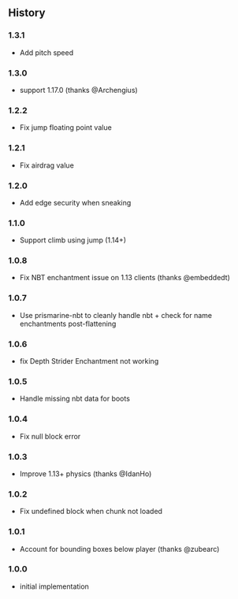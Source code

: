 ## History

### 1.3.1

* Add pitch speed

### 1.3.0

* support 1.17.0 (thanks @Archengius)

### 1.2.2

* Fix jump floating point value

### 1.2.1

* Fix airdrag value

### 1.2.0

* Add edge security when sneaking

### 1.1.0

* Support climb using jump (1.14+)

### 1.0.8

* Fix NBT enchantment issue on 1.13 clients (thanks @embeddedt)

### 1.0.7

* Use prismarine-nbt to cleanly handle nbt + check for name enchantments post-flattening

### 1.0.6

* fix Depth Strider Enchantment not working

### 1.0.5

* Handle missing nbt data for boots

### 1.0.4

* Fix null block error

### 1.0.3

* Improve 1.13+ physics (thanks @IdanHo)

### 1.0.2

* Fix undefined block when chunk not loaded

### 1.0.1

* Account for bounding boxes below player (thanks @zubearc)

### 1.0.0

* initial implementation